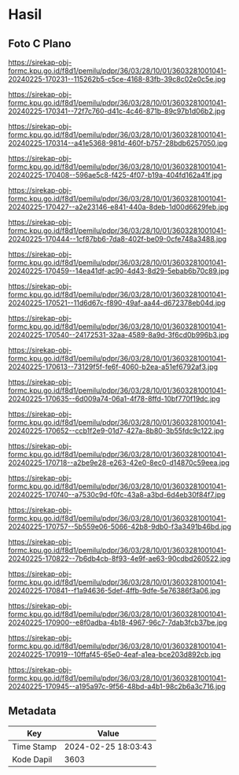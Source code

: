 # Hasil

## Foto C Plano

https://sirekap-obj-formc.kpu.go.id/f8d1/pemilu/pdpr/36/03/28/10/01/3603281001041-20240225-170231--115262b5-c5ce-4168-83fb-39c8c02e0c5e.jpg

https://sirekap-obj-formc.kpu.go.id/f8d1/pemilu/pdpr/36/03/28/10/01/3603281001041-20240225-170341--72f7c760-d41c-4c46-871b-89c97b1d06b2.jpg

https://sirekap-obj-formc.kpu.go.id/f8d1/pemilu/pdpr/36/03/28/10/01/3603281001041-20240225-170314--a41e5368-981d-460f-b757-28bdb6257050.jpg

https://sirekap-obj-formc.kpu.go.id/f8d1/pemilu/pdpr/36/03/28/10/01/3603281001041-20240225-170408--596ae5c8-f425-4f07-b19a-404fd162a41f.jpg

https://sirekap-obj-formc.kpu.go.id/f8d1/pemilu/pdpr/36/03/28/10/01/3603281001041-20240225-170427--a2e23146-e841-440a-8deb-1d00d6629feb.jpg

https://sirekap-obj-formc.kpu.go.id/f8d1/pemilu/pdpr/36/03/28/10/01/3603281001041-20240225-170444--1cf87bb6-7da8-402f-be09-0cfe748a3488.jpg

https://sirekap-obj-formc.kpu.go.id/f8d1/pemilu/pdpr/36/03/28/10/01/3603281001041-20240225-170459--14ea41df-ac90-4d43-8d29-5ebab6b70c89.jpg

https://sirekap-obj-formc.kpu.go.id/f8d1/pemilu/pdpr/36/03/28/10/01/3603281001041-20240225-170521--11d6d67c-f890-49af-aa44-d672378eb04d.jpg

https://sirekap-obj-formc.kpu.go.id/f8d1/pemilu/pdpr/36/03/28/10/01/3603281001041-20240225-170540--24172531-32aa-4589-8a9d-3f6cd0b996b3.jpg

https://sirekap-obj-formc.kpu.go.id/f8d1/pemilu/pdpr/36/03/28/10/01/3603281001041-20240225-170613--73129f5f-fe6f-4060-b2ea-a51ef6792af3.jpg

https://sirekap-obj-formc.kpu.go.id/f8d1/pemilu/pdpr/36/03/28/10/01/3603281001041-20240225-170635--6d009a74-06a1-4f78-8ffd-10bf770f19dc.jpg

https://sirekap-obj-formc.kpu.go.id/f8d1/pemilu/pdpr/36/03/28/10/01/3603281001041-20240225-170652--ccb1f2e9-01d7-427a-8b80-3b55fdc9c122.jpg

https://sirekap-obj-formc.kpu.go.id/f8d1/pemilu/pdpr/36/03/28/10/01/3603281001041-20240225-170718--a2be9e28-e263-42e0-8ec0-d14870c59eea.jpg

https://sirekap-obj-formc.kpu.go.id/f8d1/pemilu/pdpr/36/03/28/10/01/3603281001041-20240225-170740--a7530c9d-f0fc-43a8-a3bd-6d4eb30f84f7.jpg

https://sirekap-obj-formc.kpu.go.id/f8d1/pemilu/pdpr/36/03/28/10/01/3603281001041-20240225-170757--5b559e06-5066-42b8-9db0-f3a3491b46bd.jpg

https://sirekap-obj-formc.kpu.go.id/f8d1/pemilu/pdpr/36/03/28/10/01/3603281001041-20240225-170822--7b6db4cb-8f93-4e9f-ae63-90cdbd260522.jpg

https://sirekap-obj-formc.kpu.go.id/f8d1/pemilu/pdpr/36/03/28/10/01/3603281001041-20240225-170841--f1a94636-5def-4ffb-9dfe-5e76386f3a06.jpg

https://sirekap-obj-formc.kpu.go.id/f8d1/pemilu/pdpr/36/03/28/10/01/3603281001041-20240225-170900--e8f0adba-4b18-4967-96c7-7dab3fcb37be.jpg

https://sirekap-obj-formc.kpu.go.id/f8d1/pemilu/pdpr/36/03/28/10/01/3603281001041-20240225-170919--10ffaf45-65e0-4eaf-a1ea-bce203d892cb.jpg

https://sirekap-obj-formc.kpu.go.id/f8d1/pemilu/pdpr/36/03/28/10/01/3603281001041-20240225-170945--a195a97c-9f56-48bd-a4b1-98c2b6a3c716.jpg


## Metadata

| Key        | Value               |
| ---------- | ------------------- |
| Time Stamp | 2024-02-25 18:03:43 |
| Kode Dapil | 3603                |



